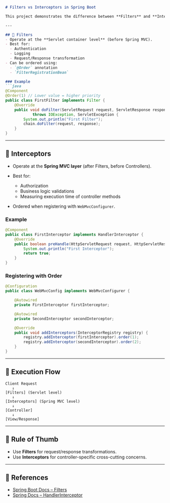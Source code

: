 ````markdown
# Filters vs Interceptors in Spring Boot

This project demonstrates the difference between **Filters** and **Interceptors** in a Spring Boot application, and how to define their order in the request lifecycle.

---

## 🔹 Filters
- Operate at the **Servlet container level** (before Spring MVC).  
- Best for:
  - Authentication
  - Logging
  - Request/Response transformation
- Can be ordered using:
  - `@Order` annotation  
  - `FilterRegistrationBean`

### Example
```java
@Component
@Order(1) // Lower value = higher priority
public class FirstFilter implements Filter {
    @Override
    public void doFilter(ServletRequest request, ServletResponse response, FilterChain chain)
            throws IOException, ServletException {
        System.out.println("First Filter");
        chain.doFilter(request, response);
    }
}
````

---

## 🔹 Interceptors

* Operate at the **Spring MVC layer** (after Filters, before Controllers).
* Best for:

  * Authorization
  * Business logic validations
  * Measuring execution time of controller methods
* Ordered when registering with `WebMvcConfigurer`.

### Example

```java
@Component
public class FirstInterceptor implements HandlerInterceptor {
    @Override
    public boolean preHandle(HttpServletRequest request, HttpServletResponse response, Object handler) {
        System.out.println("First Interceptor");
        return true;
    }
}
```

### Registering with Order

```java
@Configuration
public class WebMvcConfig implements WebMvcConfigurer {

    @Autowired
    private FirstInterceptor firstInterceptor;

    @Autowired
    private SecondInterceptor secondInterceptor;

    @Override
    public void addInterceptors(InterceptorRegistry registry) {
        registry.addInterceptor(firstInterceptor).order(1);
        registry.addInterceptor(secondInterceptor).order(2);
    }
}
```

---

## 🔹 Execution Flow

```
Client Request 
   ↓
[Filters] (Servlet level)  
   ↓
[Interceptors] (Spring MVC level)  
   ↓
[Controller]  
   ↓
[View/Response]  
```

---

## 🔹 Rule of Thumb

* Use **Filters** for request/response transformations.
* Use **Interceptors** for controller-specific cross-cutting concerns.

---

## 📌 References

* [Spring Boot Docs – Filters](https://docs.spring.io/spring-boot/docs/current/reference/htmlsingle/#web.servlet.filters)
* [Spring Docs – HandlerInterceptor](https://docs.spring.io/spring-framework/docs/current/javadoc-api/org/springframework/web/servlet/HandlerInterceptor.html)

